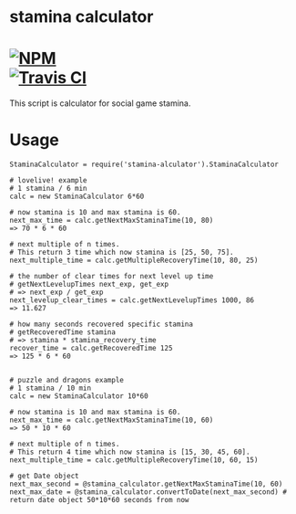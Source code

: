 # stamina calculator

[![NPM](https://nodei.co/npm/stamina-calculator.png)](https://nodei.co/npm/stamina-calculator/)  
[![Travis CI](https://travis-ci.org/ota42y/stamina-calculator.svg?branch=master)](https://travis-ci.org/ota42y/stamina-calculator.svg?branch=master)
==========

This script is calculator for social game stamina.


# Usage

```
StaminaCalculator = require('stamina-alculator').StaminaCalculator

# lovelive! example
# 1 stamina / 6 min
calc = new StaminaCalculator 6*60

# now stamina is 10 and max stamina is 60.
next_max_time = calc.getNextMaxStaminaTime(10, 80)
=> 70 * 6 * 60

# next multiple of n times.
# This return 3 time which now stamina is [25, 50, 75].
next_multiple_time = calc.getMultipleRecoveryTime(10, 80, 25)

# the number of clear times for next level up time
# getNextLevelupTimes next_exp, get_exp
# => next_exp / get_exp
next_levelup_clear_times = calc.getNextLevelupTimes 1000, 86
=> 11.627

# how many seconds recovered specific stamina
# getRecoveredTime stamina
# => stamina * stamina_recovery_time
recover_time = calc.getRecoveredTime 125
=> 125 * 6 * 60


# puzzle and dragons example
# 1 stamina / 10 min
calc = new StaminaCalculator 10*60

# now stamina is 10 and max stamina is 60.
next_max_time = calc.getNextMaxStaminaTime(10, 60)
=> 50 * 10 * 60

# next multiple of n times.
# This return 4 time which now stamina is [15, 30, 45, 60].
next_multiple_time = calc.getMultipleRecoveryTime(10, 60, 15)

# get Date object
next_max_second = @stamina_calculator.getNextMaxStaminaTime(10, 60)
next_max_date = @stamina_calculator.convertToDate(next_max_second) # return date object 50*10*60 seconds from now


```
